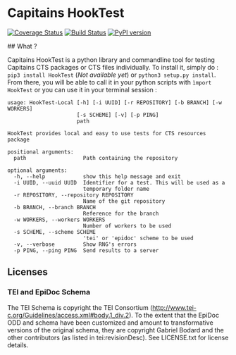 Capitains HookTest
===

[![Coverage Status](https://coveralls.io/repos/Capitains/HookTest/badge.svg?service=github)](https://coveralls.io/github/Capitains/HookTest)
[![Build Status](https://travis-ci.org/Capitains/HookTest.svg)](https://travis-ci.org/Capitains/HookTest)
[![PyPI version](https://badge.fury.io/py/HookTest.svg)](http://badge.fury.io/py/HookTest)

## What ?

Capitains HookTest is a python library and commandline tool for testing Capitains CTS packages or CTS files individually. To install it, simply do : `pip3 install HookTest` (*Not available yet*) or `python3 setup.py install`. From there, you will be able to call it in your python scripts with `ìmport HookTest` or you can use it in your terminal session :

```
usage: HookTest-Local [-h] [-i UUID] [-r REPOSITORY] [-b BRANCH] [-w WORKERS]
                      [-s SCHEME] [-v] [-p PING]
                      path

HookTest provides local and easy to use tests for CTS resources package

positional arguments:
  path                  Path containing the repository

optional arguments:
  -h, --help            show this help message and exit
  -i UUID, --uuid UUID  Identifier for a test. This will be used as a
                        temporary folder name
  -r REPOSITORY, --repository REPOSITORY
                        Name of the git repository
  -b BRANCH, --branch BRANCH
                        Reference for the branch
  -w WORKERS, --workers WORKERS
                        Number of workers to be used
  -s SCHEME, --scheme SCHEME
                        'tei' or 'epidoc' scheme to be used
  -v, --verbose         Show RNG's errors
  -p PING, --ping PING  Send results to a server
```

## Licenses

### TEI and EpiDoc Schema

The TEI Schema is copyright the TEI Consortium (http://www.tei-c.org/Guidelines/access.xml#body.1_div.2). To the extent that the EpiDoc ODD and schema have been customized and amount to transformative versions of the original schema, they are copyright Gabriel Bodard and the other contributors (as listed in tei:revisionDesc). See LICENSE.txt for license details.